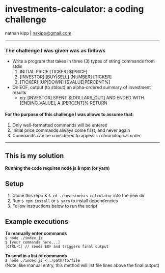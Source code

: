# investments-calculator: a coding challenge
nathan kipp | [nskipp@gmail.com](mailto:nskipp@gmail.com)

---

### The challenge I was given was as follows
* Write a program that takes in three (3) types of string commands from stdin
  1. INITIAL PRICE [TICKER] $[PRICE]  
  2. [INVESTOR] [BUY|SELL] [NUMBER] [TICKER]  
  3. [TICKER] [UP|DOWN] [$VALUE|PERCENT%]  
* On EOF, output (to stdout) an alpha-ordered summary of investment results
  * eg: [INVESTOR] SPENT $[DOLLARS_OUT] AND ENDED WITH [ENDING_VALUE], A [PERCENT]% RETURN

#### For the purpose of this challenge I was allows to assume that:
  1. Only well-formatted commands will be entered
  2. Initial price commands always come first, and never again
  3. Commands can be considered to appear in chronological order

---

## This is my solution

#### Running the code requires node js & npm (or yarn)

## Setup
1. Clone this repo & ```$ cd ./investments-calculator``` into the new dir
2. Run ```$ npm install``` or ```$ yarn``` to install dependencies
3. Follow instructions below to run the script

## Example executions
__To manually enter commands__  
```$ node ./index.js```  
```$ [your commands here...]```  
```[CTRL-C] // sends EOF and triggers final output```  

__To send in a list of commands__  
```$ node ./index.js < ./path/to/file```  
(Note: like manual entry, this method will list file lines above the final output)
